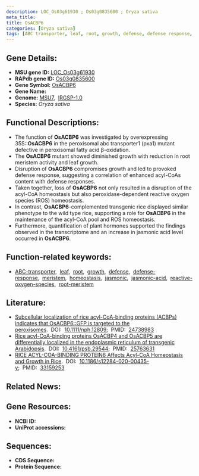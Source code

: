 ```yaml
---
description: LOC_Os03g61930 ; Os03g0835600 ; Oryza sativa
meta_title:
title: OsACBP6
categories: [Oryza sativa]
tags: [ABC transporter, leaf, root, growth, defense, defense response, meristem, homeostasis, jasmonic, jasmonic acid, reactive oxygen species, root meristem]
---
```


## Gene Details:
- **MSU gene ID:** [LOC_Os03g61930](http://rice.uga.edu/cgi-bin/ORF_infopage.cgi?orf=LOC_Os03g61930)  
- **RAPdb gene ID:** [Os03g0835600](https://rapdb.dna.affrc.go.jp/locus/?name=Os03g0835600)  
- **Gene Symbol:** <u>OsACBP6</u>
- **Gene Name:**
- **Genome:**  [MSU7](http://rice.uga.edu/),&nbsp;&nbsp;[IRGSP-1.0](https://rapdb.dna.affrc.go.jp/download/irgsp1.html)
- **Species:** *Oryza sativa*

## Functional Descriptions:
   - The function of **OsACBP6** was investigated by overexpressing 35S::**OsACBP6** in the peroxisomal abc transporter1 (pxa1) mutant defective in peroxisomal fatty acid β-oxidation.
   - The **OsACBP6** mutant showed diminished growth with reduction in root meristem activity and leaf growth.
   - Disruption of **OsACBP6** compromises growth and led to provoked defense response, suggesting a correlation of enhanced acyl-CoAs content with defense responses.
   - Taken together, loss of **OsACBP6** not only resulted in a disruption of the acyl-CoA homeostasis but also peroxidase-dependent reactive oxygen species (ROS) homeostasis.
   - In contrast, **OsACBP6**-complemented transgenic rice displayed similar phenotype to the wild type rice, supporting a role for **OsACBP6** in the maintenance of the acyl-CoA pool and ROS homeostasis.
   - Furthermore, quantification of plant hormones supported the findings observed in the transcriptome and an increase in jasmonic acid level occurred in **OsACBP6**.

## Function-related keywords:
   - [ABC-transporter](/tags/ABC-transporter/),&nbsp;&nbsp;[leaf](/tags/leaf/),&nbsp;&nbsp;[root](/tags/root/),&nbsp;&nbsp;[growth](/tags/growth/),&nbsp;&nbsp;[defense](/tags/defense/),&nbsp;&nbsp;[defense-response](/tags/defense-response/),&nbsp;&nbsp;[meristem](/tags/meristem/),&nbsp;&nbsp;[homeostasis](/tags/homeostasis/),&nbsp;&nbsp;[jasmonic](/tags/jasmonic/),&nbsp;&nbsp;[jasmonic-acid](/tags/jasmonic-acid/),&nbsp;&nbsp;[reactive-oxygen-species](/tags/reactive-oxygen-species/),&nbsp;&nbsp;[root-meristem](/tags/root-meristem/)

## Literature:
   - [Subcellular localization of rice acyl-CoA-binding proteins (ACBPs) indicates that OsACBP6::GFP is targeted to the peroxisomes](https://www.doi.org/10.1111/nph.12809).&nbsp;&nbsp;DOI:&nbsp;&nbsp;[10.1111/nph.12809](https://www.doi.org/10.1111/nph.12809);&nbsp;&nbsp;PMID:&nbsp;&nbsp;[24738983](https://pubmed.ncbi.nlm.nih.gov/24738983/)
   - [Rice acyl-CoA-binding proteins OsACBP4 and OsACBP5 are differentially localized in the endoplasmic reticulum of transgenic Arabidopsis](https://www.doi.org/10.4161/psb.29544).&nbsp;&nbsp;DOI:&nbsp;&nbsp;[10.4161/psb.29544](https://www.doi.org/10.4161/psb.29544);&nbsp;&nbsp;PMID:&nbsp;&nbsp;[25763631](https://pubmed.ncbi.nlm.nih.gov/25763631/)
   - [RICE ACYL-COA-BINDING PROTEIN6 Affects Acyl-CoA Homeostasis and Growth in Rice](https://www.doi.org/10.1186/s12284-020-00435-y).&nbsp;&nbsp;DOI:&nbsp;&nbsp;[10.1186/s12284-020-00435-y](https://www.doi.org/10.1186/s12284-020-00435-y);&nbsp;&nbsp;PMID:&nbsp;&nbsp;[33159253](https://pubmed.ncbi.nlm.nih.gov/33159253/)

## Related News:

## Gene Resources:
- **NCBI ID:**  []()
- **UniProt accessions:** [](https://www.uniprot.org/uniprotkb//entry)

## Sequences:
- **CDS Sequence:**
- **Protein Sequence:**
